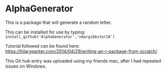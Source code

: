 # AlphaGenerator
This is a package that will generate a random letter. 


This can be installed for use by typing: 
`install_github('AlphaGenerator','nmargibbster18')`

Tutorial followed can be found here: https://hilaryparker.com/2014/04/29/writing-an-r-package-from-scratch/

This Git hub entry was uploaded using my friends mac, after I had repeated issues on Windows. 
